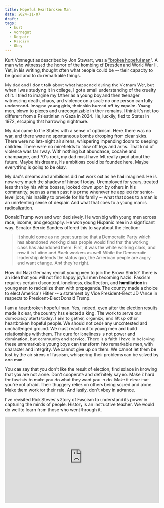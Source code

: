 ```yaml
---
title: Hopeful Heartbroken Man
date: 2024-11-07
draft: 
tags:
  - kurt
  - vonnegut
  - Despair
  - Fascism
  - Obey
---
```


Kurt Vonnegut as described by Jon Stewart, was a ["broken hopeful man](https://overcast.fm/+BLShPpD2Lo/1:05:15)". A man who witnessed the horror of the bombing of Dresden and World War II. Yet, in his writing, thought often what people could be -- their capacity to be good and to do remarkable things. 

My dad and I don't talk about what happened during the Vietnam War, but when I was studying it in college, I got a small understanding of the cruelty of it. I tried to imagine my father as a young boy and then teenager witnessing death, chaos, and violence on a scale no one person can fully understand. Imagine young girls, their skin burned off by napalm. Young men, blown to pieces and unrecognizable in their remains. I think it's not too different from a Palestinian in Gaza in 2024. He, luckily, fled to States in 1972, escaping that harrowing nightmare.

My dad came to the States with a sense of optimism. Here, there was no war, and there were no spontaneous bombs dropping from clear skies. There were no late-night air sirens, whispering impending doom to sleeping children. There were no minefields to blow off legs and arms. That kind of violence was far away. With nothing but abundance, cocaine and champagne, and 70's rock, my dad must have felt really good about the future. Maybe his dreams, his ambitions could be founded here. Maybe everything is going to be okay.

My dad's dreams and ambitions did not work out as he had imagined. He is now very much the shadow of himself today. Unemployed for years, treated less than by his white bosses, looked down upon by others in his community, seen as a man past his prime whenever he applied for senior-level jobs, his inability to provide for his family -- what that does to a man is an unrelenting sense of despair. And what that does to a young man is radicalization. 

Donald Trump won and won decisively. He won big with young men across race, income, and geography. He won young Hispanic men in a significant way. Senator Bernie Sanders offered this to say about the election:

>It should come as no great surprise that a Democratic Party which has abandoned working class people would find that the working class has abandoned them. First, it was the white working class, and now it is Latino and Black workers as well. While the Democratic leadership defends the status quo, the American people are angry and want change. And they're right.

How did Nazi Germany recruit young men to join the Brown Shirts?  There is an idea that you will not find happy joyful men becoming Nazis. Fascism requires certain discontent, loneliness, disaffection, and **humiliation** in young men to radicalize them with propaganda. The country made a choice to elect America's Hitler -- a statement by Vice President-Elect JD Vance in respects to President-Elect Donald Trump. 

I am a heartbroken hopeful man. Yes, indeed, even after the election results made it clear, the country has elected a king. The work to serve our democracy starts today. I aim to gather, organize, and lift up other heartbroken hopeful people. We should not cede any uncontested and unchallenged ground. We must reach out to young men and build relationships with them. The cure for loneliness is not power and domination, but community and service. There is a faith I have in believing these unremarkable young boys can transform into remarkable men, with character and integrity. We cannot give up on them. We cannot let them be lost by the air sirens of fascism, whispering their problems can be solved by one man.

You can say that you don't like the result of election, find solace in knowing that you are not alone. Don't cooperate and definitely say no. Make it hard for fascists to make you do what they want you to do. Make it clear that you're not afraid. Their thuggery relies on others being scared and alone. Make them work for their rule. And lastly, don't obey in advance. 

I've revisited Rick Steves's Story of Fascism to understand its power in capturing the minds of people. History is an instructive teacher. We would do well to learn from those who went through it. 

<style>.embed-container { position: relative; padding-bottom: 56.25%; height: 0; overflow: hidden; max-width: 100%; } .embed-container iframe, .embed-container object, .embed-container embed { position: absolute; top: 0; left: 0; width: 100%; height: 100%; }</style><div class='embed-container'>
<iframe  src="https://www.youtube-nocookie.com/embed/JU1IVW6uqM0?si=k9p30MFLoGPd4RlF" title="YouTube video player" frameborder="0" allow="accelerometer; autoplay; clipboard-write; encrypted-media; gyroscope; picture-in-picture; web-share" referrerpolicy="strict-origin-when-cross-origin" allowfullscreen></iframe></div>
